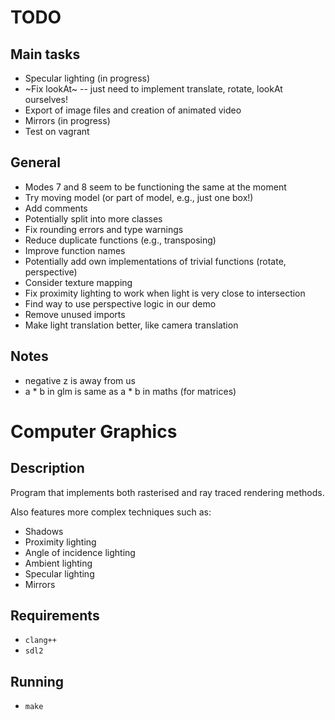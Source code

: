 # TODO
## Main tasks
- Specular lighting (in progress)
- ~Fix lookAt~ -- just need to implement translate, rotate, lookAt ourselves!
- Export of image files and creation of animated video
- Mirrors (in progress)
- Test on vagrant
## General
- Modes 7 and 8 seem to be functioning the same at the moment
- Try moving model (or part of model, e.g., just one box!)
- Add comments
- Potentially split into more classes
- Fix rounding errors and type warnings
- Reduce duplicate functions (e.g., transposing)
- Improve function names
- Potentially add own implementations of trivial functions (rotate, perspective)
- Consider texture mapping
- Fix proximity lighting to work when light is very close to intersection
- Find way to use perspective logic in our demo
- Remove unused imports
- Make light translation better, like camera translation

## Notes
- negative z is away from us
- a * b in glm is same as a * b in maths (for matrices)

# Computer Graphics
## Description
Program that implements both rasterised and ray traced rendering methods.

Also features more complex techniques such as:
- Shadows 
- Proximity lighting 
- Angle of incidence lighting 
- Ambient lighting 
- Specular lighting 
- Mirrors

## Requirements
- `clang++`
- `sdl2`

## Running
- `make`
